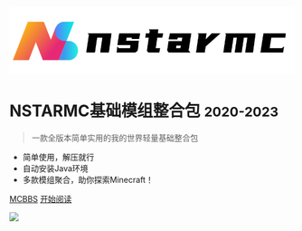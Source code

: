 ![logo](./assets/横向-1691805935510-9.png)

# NSTARMC基础模组整合包  <small>2020-2023</small>

> 一款全版本简单实用的我的世界轻量基础整合包

- 简单使用，解压就行
- 自动安装Java环境
- 多款模组聚合，助你探索Minecraft！

[MCBBS](https://www.mcbbs.net/thread-1025346-1-1.html)
[开始阅读](#README)

![](./assets/image-20230812101226264.png)

